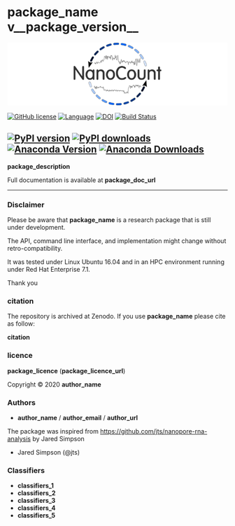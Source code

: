 # __package_name__ v__package_version__

![NanoCount](./docs/pictures/NanoCount.png)

[![GitHub license](https://img.shields.io/github/license/a-slide/NanoCount.svg)](https://github.com/a-slide/NanoCount/blob/master/LICENSE)
[![Language](https://img.shields.io/badge/Language-Python3.6+-yellow.svg)](https://www.python.org/)
[![DOI](https://zenodo.org/badge/142873004.svg)](https://zenodo.org/badge/latestdoi/142873004)
[![Build Status](https://travis-ci.com/a-slide/NanoCount.svg?branch=master)](https://travis-ci.com/a-slide/NanoCount)

[![PyPI version](https://badge.fury.io/py/NanoCount.svg)](https://badge.fury.io/py/NanoCount)
[![PyPI downloads](https://pepy.tech/badge/NanoCount)](https://pepy.tech/project/NanoCount)
[![Anaconda Version](https://anaconda.org/aleg/nanocount/badges/version.svg)](https://anaconda.org/aleg/nanocount)
[![Anaconda Downloads](https://anaconda.org/aleg/nanocount/badges/downloads.svg)](https://anaconda.org/aleg/nanocount)
---

**__package_description__**

Full documentation is available at __package_doc_url__

---

### Disclaimer

Please be aware that __package_name__ is a research package that is still under development.

The API, command line interface, and implementation might change without retro-compatibility.

It was tested under Linux Ubuntu 16.04 and in an HPC environment running under Red Hat Enterprise 7.1.

Thank you

### citation

The repository is archived at Zenodo. If you use __package_name__ please cite as follow:

__citation__

### licence

__package_licence__ (__package_licence_url__)

Copyright © 2020 __author_name__

### Authors

* __author_name__ / __author_email__ / __author_url__

The package was inspired from https://github.com/jts/nanopore-rna-analysis by Jared Simpson

* Jared Simpson (@jts)

### Classifiers

* __classifiers_1__
* __classifiers_2__
* __classifiers_3__
* __classifiers_4__
* __classifiers_5__
